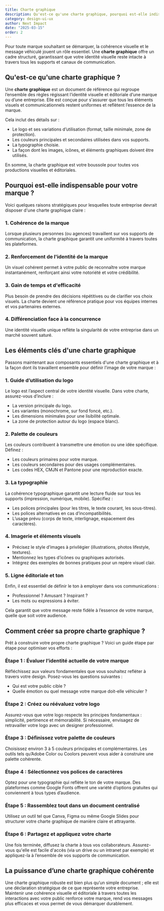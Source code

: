 ```yaml
---
title: Charte graphique
description: Qu'est-ce qu'une charte graphique, pourquoi est-elle indispensable, et comment la définir ? 
category: design-ui-ux
author: Next Impact
date: "2025-03-15"
order: 2
---
```


Pour toute marque souhaitant se démarquer, la cohérence visuelle et le message véhiculé jouent un rôle essentiel. Une **charte graphique** offre un cadre structuré, garantissant que votre identité visuelle reste intacte à travers tous les supports et canaux de communication.

## Qu'est-ce qu'une charte graphique ?

Une **charte graphique** est un document de référence qui regroupe l’ensemble des règles régissant l’identité visuelle et éditoriale d’une marque ou d’une entreprise. Elle est conçue pour s'assurer que tous les éléments visuels et communicationnels restent uniformes et reflètent l’essence de la marque.

Cela inclut des détails sur :

- Le logo et ses variations d’utilisation (format, taille minimale, zone de protection).
- Les couleurs principales et secondaires utilisées dans vos supports.
- La typographie choisie.
- La façon dont les images, icônes, et éléments graphiques doivent être utilisés.

En somme, la charte graphique est votre boussole pour toutes vos productions visuelles et éditoriales.

## Pourquoi est-elle indispensable pour votre marque ?

Voici quelques raisons stratégiques pour lesquelles toute entreprise devrait disposer d'une charte graphique claire :

### 1. **Cohérence de la marque**

Lorsque plusieurs personnes (ou agences) travaillent sur vos supports de communication, la charte graphique garantit une uniformité à travers toutes les plateformes.

### 2. **Renforcement de l'identité de la marque**

Un visuel cohérent permet à votre public de reconnaître votre marque instantanément, renforçant ainsi votre notoriété et votre crédibilité.

### 3. **Gain de temps et d'efficacité**

Plus besoin de prendre des décisions répétitives ou de clarifier vos choix visuels. La charte devient une référence pratique pour vos équipes internes et vos partenaires externes.

### 4. **Différenciation face à la concurrence**

Une identité visuelle unique reflète la singularité de votre entreprise dans un marché souvent saturé.

## Les éléments clés d'une charte graphique

Passons maintenant aux composants essentiels d'une charte graphique et à la façon dont ils travaillent ensemble pour définir l’image de votre marque :

### 1. **Guide d’utilisation du logo**

Le logo est l’aspect central de votre identité visuelle. Dans votre charte, assurez-vous d’inclure :

- La version principale du logo.
- Les variantes (monochrome, sur fond foncé, etc.).
- Les dimensions minimales pour une lisibilité optimale.
- La zone de protection autour du logo (espace blanc).

### 2. **Palette de couleurs**

Les couleurs contribuent à transmettre une émotion ou une idée spécifique. Définez :

- Les couleurs primaires pour votre marque.
- Les couleurs secondaires pour des usages complémentaires.
- Les codes HEX, CMJN et Pantone pour une reproduction exacte.

### 3. **La typographie**

La cohérence typographique garantit une lecture fluide sur tous les supports (impression, numérique, mobile). Spécifiez :

- Les polices principales (pour les titres, le texte courant, les sous-titres).
- Les polices alternatives en cas d’incompatibilités.
- L’usage prévu (corps de texte, interlignage, espacement des caractères).

### 4. **Imagerie et éléments visuels**

- Précisez le style d’images à privilégier (illustrations, photos lifestyle, textures).
- Mentionnez les types d’icônes ou graphiques autorisés.
- Intégrez des exemples de bonnes pratiques pour un repère visuel clair.

### 5. **Ligne éditoriale et ton**

Enfin, il est essentiel de définir le ton à employer dans vos communications :

- Professionnel ? Amusant ? Inspirant ?
- Les mots ou expressions à éviter.

Cela garantit que votre message reste fidèle à l’essence de votre marque, quelle que soit votre audience.

## Comment créer sa propre charte graphique ?

Prêt à construire votre propre charte graphique ? Voici un guide étape par étape pour optimiser vos efforts :

### Étape 1 : Évaluer l’identité actuelle de votre marque

Réfléchissez aux valeurs fondamentales que vous souhaitez refléter à travers votre design. Posez-vous les questions suivantes :

- Qui est votre public cible ?
- Quelle émotion ou quel message votre marque doit-elle véhiculer ?

### Étape 2 : Créez ou réévaluez votre logo

Assurez-vous que votre logo respecte les principes fondamentaux : simplicité, pertinence et mémorabilité. Si nécessaire, envisagez de retravailler votre logo avec un designer professionnel.

### Étape 3 : Définissez votre palette de couleurs

Choisissez environ 3 à 5 couleurs principales et complémentaires. Les outils tels qu’Adobe Color ou Coolors peuvent vous aider à construire une palette cohérente.

### Étape 4 : Sélectionnez vos polices de caractères

Optez pour une typographie qui reflète le ton de votre marque. Des plateformes comme Google Fonts offrent une variété d’options gratuites qui conviennent à tous types d’audience.

### Étape 5 : Rassemblez tout dans un document centralisé

Utilisez un outil tel que Canva, Figma ou même Google Slides pour structurer votre charte graphique de manière claire et attrayante.

### Étape 6 : Partagez et appliquez votre charte

Une fois terminée, diffusez la charte à tous vos collaborateurs. Assurez-vous qu'elle est facile d'accès (via un drive ou un intranet par exemple) et appliquez-la à l’ensemble de vos supports de communication.

## La puissance d’une charte graphique cohérente

Une charte graphique robuste est bien plus qu’un simple document ; elle est une déclaration stratégique de ce que représente votre entreprise. Maintenir une cohérence visuelle et éditoriale à travers toutes les interactions avec votre public renforce votre marque, rend vos messages plus efficaces et vous permet de vous démarquer durablement.

